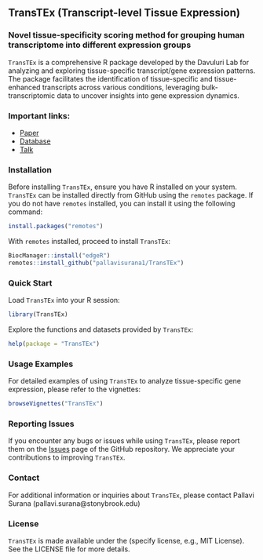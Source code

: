 ## TransTEx (Transcript-level Tissue Expression)
### Novel tissue-specificity scoring method for grouping human transcriptome into different expression groups

`TransTEx` is a comprehensive R package developed by the Davuluri Lab for analyzing and exploring tissue-specific transcript/gene expression patterns. The package facilitates the identification of tissue-specific and tissue-enhanced transcripts across various conditions, leveraging bulk-transcriptomic data to uncover insights into gene expression dynamics.

### Important links:
* [Paper](https://doi.org/10.1093/bioinformatics/btae475)
* [Database](https://bmi.cewit.stonybrook.edu/transtexdb/)
* [Talk](https://youtu.be/p4S01JPJHsU?si=P8Jq7A6VVY1on-sQ)

### Installation
Before installing `TransTEx`, ensure you have R installed on your system. `TransTEx` can be installed directly from GitHub using the `remotes` package. If you do not have `remotes` installed, you can install it using the following command:

``` r
install.packages("remotes")
```

With `remotes` installed, proceed to install `TransTEx`:

``` r
BiocManager::install("edgeR")
remotes::install_github("pallavisurana1/TransTEx")
```

### Quick Start
Load `TransTEx` into your R session:

``` r
library(TransTEx)
```

Explore the functions and datasets provided by `TransTEx`:

``` r
help(package = "TransTEx")
```

### Usage Examples
For detailed examples of using `TransTEx` to analyze tissue-specific gene expression, please refer to the vignettes:

``` r
browseVignettes("TransTEx")
```

### Reporting Issues
If you encounter any bugs or issues while using `TransTEx`, please report them on the [Issues](https://github.com/pallavisurana1/TransTEx/issues) page of the GitHub repository. We appreciate your contributions to improving `TransTEx`.


### Contact
For additional information or inquiries about `TransTEx`, please contact Pallavi Surana (pallavi.surana\@stonybrook.edu)

### License
`TransTEx` is made available under the (specify license, e.g., MIT License). See the LICENSE file for more details.
